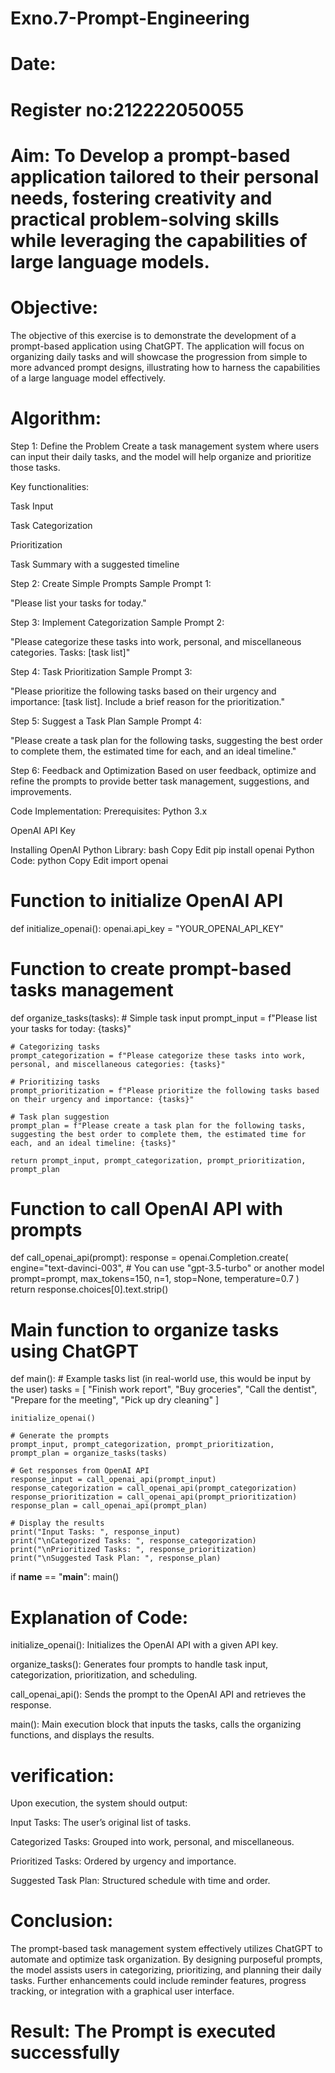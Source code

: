 # Exno.7-Prompt-Engineering
# Date:
# Register no:212222050055
# Aim: To Develop a prompt-based application tailored to their personal needs, fostering creativity and practical problem-solving skills while leveraging the capabilities of large language models.

# Objective:
The objective of this exercise is to demonstrate the development of a prompt-based application using ChatGPT. The application will focus on organizing daily tasks and will showcase the progression from simple to more advanced prompt designs, illustrating how to harness the capabilities of a large language model effectively.

# Algorithm:
Step 1: Define the Problem
Create a task management system where users can input their daily tasks, and the model will help organize and prioritize those tasks.

Key functionalities:

Task Input

Task Categorization

Prioritization

Task Summary with a suggested timeline

Step 2: Create Simple Prompts
Sample Prompt 1:

"Please list your tasks for today."

Step 3: Implement Categorization
Sample Prompt 2:

"Please categorize these tasks into work, personal, and miscellaneous categories. Tasks: [task list]"

Step 4: Task Prioritization
Sample Prompt 3:

"Please prioritize the following tasks based on their urgency and importance: [task list]. Include a brief reason for the prioritization."

Step 5: Suggest a Task Plan
Sample Prompt 4:

"Please create a task plan for the following tasks, suggesting the best order to complete them, the estimated time for each, and an ideal timeline."

Step 6: Feedback and Optimization
Based on user feedback, optimize and refine the prompts to provide better task management, suggestions, and improvements.

Code Implementation:
Prerequisites:
Python 3.x

OpenAI API Key

Installing OpenAI Python Library:
bash
Copy
Edit
pip install openai
Python Code:
python
Copy
Edit
import openai

# Function to initialize OpenAI API
def initialize_openai():
    openai.api_key = "YOUR_OPENAI_API_KEY"

# Function to create prompt-based tasks management
def organize_tasks(tasks):
    # Simple task input
    prompt_input = f"Please list your tasks for today: {tasks}"

    # Categorizing tasks
    prompt_categorization = f"Please categorize these tasks into work, personal, and miscellaneous categories: {tasks}"

    # Prioritizing tasks
    prompt_prioritization = f"Please prioritize the following tasks based on their urgency and importance: {tasks}"

    # Task plan suggestion
    prompt_plan = f"Please create a task plan for the following tasks, suggesting the best order to complete them, the estimated time for each, and an ideal timeline: {tasks}"

    return prompt_input, prompt_categorization, prompt_prioritization, prompt_plan

# Function to call OpenAI API with prompts
def call_openai_api(prompt):
    response = openai.Completion.create(
        engine="text-davinci-003",  # You can use "gpt-3.5-turbo" or another model
        prompt=prompt,
        max_tokens=150,
        n=1,
        stop=None,
        temperature=0.7
    )
    return response.choices[0].text.strip()

# Main function to organize tasks using ChatGPT
def main():
    # Example tasks list (in real-world use, this would be input by the user)
    tasks = [
        "Finish work report",
        "Buy groceries",
        "Call the dentist",
        "Prepare for the meeting",
        "Pick up dry cleaning"
    ]
    
    initialize_openai()
    
    # Generate the prompts
    prompt_input, prompt_categorization, prompt_prioritization, prompt_plan = organize_tasks(tasks)
    
    # Get responses from OpenAI API
    response_input = call_openai_api(prompt_input)
    response_categorization = call_openai_api(prompt_categorization)
    response_prioritization = call_openai_api(prompt_prioritization)
    response_plan = call_openai_api(prompt_plan)
    
    # Display the results
    print("Input Tasks: ", response_input)
    print("\nCategorized Tasks: ", response_categorization)
    print("\nPrioritized Tasks: ", response_prioritization)
    print("\nSuggested Task Plan: ", response_plan)

if __name__ == "__main__":
    main()
# Explanation of Code:
initialize_openai(): Initializes the OpenAI API with a given API key.

organize_tasks(): Generates four prompts to handle task input, categorization, prioritization, and scheduling.

call_openai_api(): Sends the prompt to the OpenAI API and retrieves the response.

main(): Main execution block that inputs the tasks, calls the organizing functions, and displays the results.

# verification:
Upon execution, the system should output:

Input Tasks: The user’s original list of tasks.

Categorized Tasks: Grouped into work, personal, and miscellaneous.

Prioritized Tasks: Ordered by urgency and importance.

Suggested Task Plan: Structured schedule with time and order.

# Conclusion:
The prompt-based task management system effectively utilizes ChatGPT to automate and optimize task organization. By designing purposeful prompts, the model assists users in categorizing, prioritizing, and planning their daily tasks. Further enhancements could include reminder features, progress tracking, or integration with a graphical user interface.






# Result: The Prompt is executed successfully


